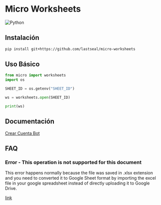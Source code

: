 # Micro Worksheets
![Python](https://img.shields.io/badge/python-3670A0?style=for-the-badge&logo=python&logoColor=ffdd54)

## Instalación

```bash
pip install git+https://github.com/lastseal/micro-worksheets
```

## Uso Básico

```python
from micro import worksheets
import os

SHEET_ID = os.getenv("SHEET_ID")

ws = worksheets.open(SHEET_ID)

print(ws)
```

## Documentación

[Crear Cuenta Bot](https://docs.gspread.org/en/v5.7.0/oauth2.html#)

## FAQ

### Error - This operation is not supported for this document

This error happens normally because the file was saved in .xlsx extension and you need to converted it to Google Sheet format by importing the excel file in your google spreadsheet instead of directly uploading it to Google Drive.

[link](https://docs.holistics.io/faqs/error-when-working-with-google-spreadsheet#:~:text=This%20error%20happens%20normally%20because,uploading%20it%20to%20Google%20Drive.)


